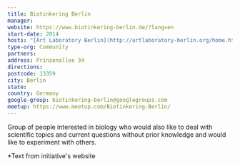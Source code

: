 ```yaml
---
title: Biotinkering Berlin
manager:
website: https://www.biotinkering-berlin.de/?lang=en
start-date: 2014
hosts: "[Art Laboratory Berlin](http://artlaboratory-berlin.org/home.htm)"
type-org: Community
partners:
address: Prinzenallee 34
directions:
postcode: 13359
city: Berlin
state:
country: Germany
google-group: biotinkering-berlin@googlegroups.com
meetup: https://www.meetup.com/Biotinkering-Berlin/
---
```


Group of people interested in biology who would also like to deal with scientific topics and current questions without prior knowledge and would like to experiment with others.


\*Text from initiative's website
